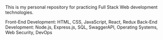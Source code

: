 This is my personal repository for practicing Full Stack Web development technologies.

Front-End Development: HTML, CSS, JavaScript, React, Redux
Back-End Development: Node.js, Express.js, SQL, SwaggerAPI, Operating Systems, Web Security, DevOps
